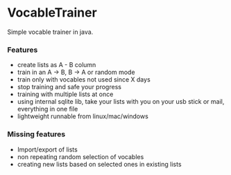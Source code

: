 VocableTrainer
==============

Simple vocable trainer in java.

### Features
- create lists as A - B column
- train in an A -> B, B -> A or random mode
- train only with vocables not used since X days
- stop training and safe your progress
- training with multiple lists at once
- using internal sqlite lib, take your lists with you on your usb stick or mail, everything in one file
- lightweight runnable from linux/mac/windows

### Missing features
- Import/export of lists
- non repeating random selection of vocables
- creating new lists based on selected ones in existing lists
